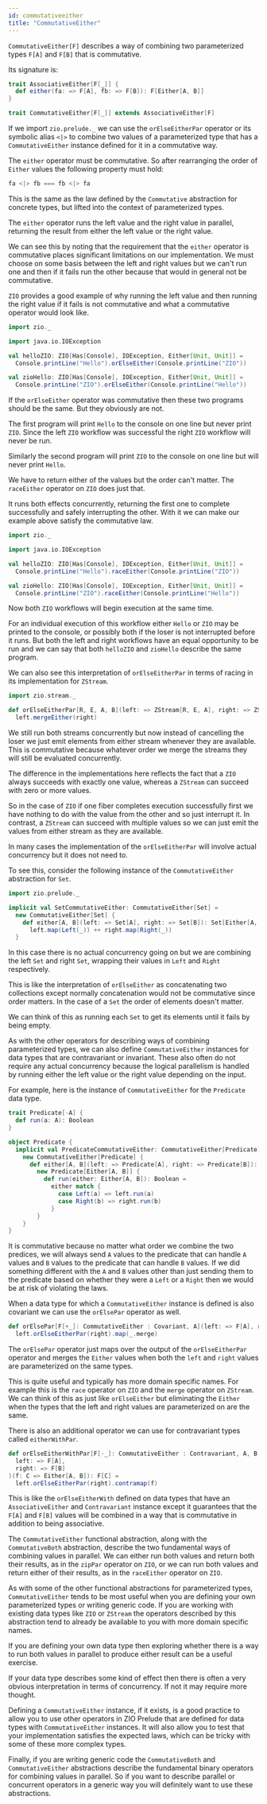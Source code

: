 ```yaml
---
id: commutativeeither
title: "CommutativeEither"
---
```


`CommutativeEither[F]` describes a way of combining two parameterized types `F[A]` and `F[B]` that is commutative.

Its signature is:

```scala
trait AssociativeEither[F[_]] {
  def either(fa: => F[A], fb: => F[B]): F[Either[A, B]]
}

trait CommutativeEither[F[_]] extends AssociativeEither[F]
```

If we import `zio.prelude._` we can use the `orElseEitherPar` operator or its symbolic alias `<|>` to combine two values of a parameterized type that has a `CommutativeEither` instance defined for it in a commutative way.

The `either` operator must be commutative. So after rearranging the order of `Either` values the following property must hold:

```scala
fa <|> fb === fb <|> fa
```

This is the same as the law defined by the `Commutative` abstraction for concrete types, but lifted into the context of parameterized types.

The `either` operator runs the left value and the right value in parallel, returning the result from either the left value or the right value.

We can see this by noting that the requirement that the `either` operator is commutative places significant limitations on our implementation. We must choose on some basis between the left and right values but we can't run one and then if it fails run the other because that would in general not be commutative.

`ZIO` provides a good example of why running the left value and then running the right value if it fails is not commutative and what a commutative operator would look like.

```scala mdoc
import zio._

import java.io.IOException

val helloZIO: ZIO[Has[Console], IOException, Either[Unit, Unit]] =
  Console.printLine("Hello").orElseEither(Console.printLine("ZIO"))

val zioHello: ZIO[Has[Console], IOException, Either[Unit, Unit]] =
  Console.printLine("ZIO").orElseEither(Console.printLine("Hello"))
```

If the `orElseEither` operator was commutative then these two programs should be the same. But they obviously are not.

The first program will print `Hello` to the console on one line but never print `ZIO`. Since the left `ZIO` workflow was successful the right `ZIO` workflow will never be run.

Similarly the second program will print `ZIO` to the console on one line but will never print `Hello`.

We have to return either of the values but the order can't matter. The `raceEither` operator on `ZIO` does just that.

It runs both effects concurrently, returning the first one to complete successfully and safely interrupting the other. With it we can make our example above satisfy the commutative law.

```scala mdoc:nest
import zio._

import java.io.IOException

val helloZIO: ZIO[Has[Console], IOException, Either[Unit, Unit]] =
  Console.printLine("Hello").raceEither(Console.printLine("ZIO"))

val zioHello: ZIO[Has[Console], IOException, Either[Unit, Unit]] =
  Console.printLine("ZIO").raceEither(Console.printLine("Hello"))
```

Now both `ZIO` workflows will begin execution at the same time.

For an individual execution of this workflow either `Hello` or `ZIO` may be printed to the console, or possibly both if the loser is not interrupted before it runs. But both the left and right workflows have an equal opportunity to be run and we can say that both `helloZIO` and `zioHello` describe the same program.

We can also see this interpretation of `orElseEitherPar` in terms of racing in its implementation for `ZStream`.

```scala mdoc
import zio.stream._

def orElseEitherPar[R, E, A, B](left: => ZStream[R, E, A], right: => ZStream[R, E, B]): ZStream[R, E, Either[A, B]] =
  left.mergeEither(right)
```

We still run both streams concurrently but now instead of cancelling the loser we just emit elements from either stream whenever they are available. This is commutative because whatever order we merge the streams they will still be evaluated concurrently.

The difference in the implementations here reflects the fact that a `ZIO` always succeeds with exactly one value, whereas a `ZStream` can succeed with zero or more values.

So in the case of `ZIO` if one fiber completes execution successfully first we have nothing to do with the value from the other and so just interrupt it. In contrast, a `ZStream` can succeed with multiple values so we can just emit the values from either stream as they are available.

In many cases the implementation of the `orElseEitherPar` will involve actual concurrency but it does not need to.

To see this, consider the following instance of the `CommutativeEither` abstraction for `Set`.

```scala mdoc
import zio.prelude._

implicit val SetCommutativeEither: CommutativeEither[Set] =
  new CommutativeEither[Set] {
    def either[A, B](left: => Set[A], right: => Set[B]): Set[Either[A, B]] =
      left.map(Left(_)) ++ right.map(Right(_))
  }
```

In this case there is no actual concurrency going on but we are combining the left `Set` and right `Set`, wrapping their values in `Left` and `Right` respectively.

This is like the interpretation of `orElseEither` as concatenating two collections except normally concatenation would not be commutative since order matters. In the case of a `Set` the order of elements doesn't matter.

We can think of this as running each `Set` to get its elements until it fails by being empty.

As with the other operators for describing ways of combining parameterized types, we can also define `CommutativeEither` instances for data types that are contravariant or invariant. These also often do not require any actual concurrency because the logical parallelism is handled by running either the left value or the right value depending on the input.

For example, here is the instance of `CommutativeEither` for the `Predicate` data type.

```scala mdoc
trait Predicate[-A] {
  def run(a: A): Boolean
}

object Predicate {
  implicit val PredicateCommutativeEither: CommutativeEither[Predicate] =
    new CommutativeEither[Predicate] {
      def either[A, B](left: => Predicate[A], right: => Predicate[B]): Predicate[Either[A, B]] =
        new Predicate[Either[A, B]] {
          def run(either: Either[A, B]): Boolean =
            either match {
              case Left(a) => left.run(a)
              case Right(b) => right.run(b)
            }
        }
    }
}
```

It is commutative because no matter what order we combine the two predices, we will always send `A` values to the predicate that can handle `A` values and `B` values to the predicate that can handle `B` values. If we did something different with the `A` and `B` values other than just sending them to the predicate based on whether they were a `Left` or a `Right` then we would be at risk of violating the laws.

When a data type for which a `CommutativeEither` instance is defined is also covariant we can use the `orElsePar` operator as well.

```scala mdoc
def orElsePar[F[+_]: CommutativeEither : Covariant, A](left: => F[A], right: => F[A]): F[A] =
  left.orElseEitherPar(right).map(_.merge)
```

The `orElsePar` operator just maps over the output of the `orElseEitherPar` operator and merges the `Either` values when both the `left` and `right` values are parameterized on the same types.

This is quite useful and typically has more domain specific names. For example this is the `race` operator on `ZIO` and the `merge` operator on `ZStream`. We can think of this as just like `orElseEither` but eliminating the `Either` when the types that the left and right values are parameterized on are the same.

There is also an additional operator we can use for contravariant types called `eitherWithPar`.

```scala mdoc
def orElseEitherWithPar[F[-_]: CommutativeEither : Contravariant, A, B, C](
  left: => F[A],
  right: => F[B]
)(f: C => Either[A, B]): F[C] =
  left.orElseEitherPar(right).contramap(f)
```

This is like the `orElseEitherWith` defined on data types that have an `AssociativeEither` and `Contravariant` instance except it guarantees that the `F[A]` and `F[B]` values will be combined in a way that is commutative in addition to being associative.

The `CommutativeEither` functional abstraction, along with the `CommutativeBoth` abstraction, describe the two fundamental ways of combining values in parallel. We can either run both values and return both their results, as in the `zipPar` operator on `ZIO`, or we can run both values and return either of their results, as in the `raceEither` operator on `ZIO`.

As with some of the other functional abstractions for parameterized types, `CommutativeEither` tends to be most useful when you are defining your own parameterized types or writing generic code. If you are working with existing data types like `ZIO` or `ZStream` the operators described by this abstraction tend to already be available to you with more domain specific names.

If you are defining your own data type then exploring whether there is a way to run both values in parallel to produce either result can be a useful exercise.

If your data type describes some kind of effect then there is often a very obvious interpretation in terms of concurrency. If not it may require more thought.

Defining a `CommutativeEither` instance, if it exists, is a good practice to allow you to use other operators in ZIO Prelude that are defined for data types with `CommutativeEither` instances. It will also allow you to test that your implementation satisfies the expected laws, which can be tricky with some of these more complex types.

Finally, if you are writing generic code the `CommutativeBoth` and `CommutativeEither` abstractions describe the fundamental binary operators for combining values in parallel. So if you want to describe parallel or concurrent operators in a generic way you will definitely want to use these abstractions.
